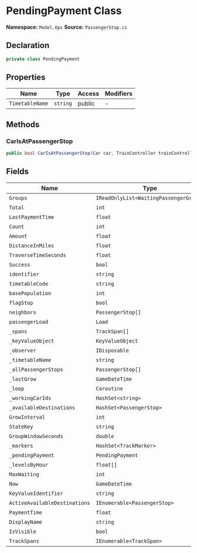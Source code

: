 # PendingPayment Class

**Namespace:** `Model.Ops`
**Source:** `PassengerStop.cs`

## Declaration

```csharp
private class PendingPayment
```

## Properties

| Name | Type | Access | Modifiers |
|------|------|--------|-----------|
| `TimetableName` | `string` | public | - |

## Methods

### CarIsAtPassengerStop

```csharp
public bool CarIsAtPassengerStop(Car car, TrainController trainController)
```

## Fields

| Name | Type | Access | Modifiers |
|------|------|--------|-----------|
| `Groups` | `IReadOnlyList<WaitingPassengerGroup>` | public | `readonly` |
| `Total` | `int` | public | `readonly` |
| `LastPaymentTime` | `float` | public | - |
| `Count` | `int` | public | - |
| `Amount` | `float` | public | - |
| `DistanceInMiles` | `float` | public | - |
| `TraverseTimeSeconds` | `float` | public | - |
| `Success` | `bool` | public | `readonly` |
| `identifier` | `string` | public | - |
| `timetableCode` | `string` | public | - |
| `basePopulation` | `int` | public | - |
| `flagStop` | `bool` | public | - |
| `neighbors` | `PassengerStop[]` | public | - |
| `passengerLoad` | `Load` | public | - |
| `_spans` | `TrackSpan[]` | private | - |
| `_keyValueObject` | `KeyValueObject` | private | - |
| `_observer` | `IDisposable` | private | - |
| `_timetableName` | `string` | private | - |
| `_allPassengerStops` | `PassengerStop[]` | private | `static` |
| `_lastGrow` | `GameDateTime` | private | - |
| `_loop` | `Coroutine` | private | - |
| `_workingCarIds` | `HashSet<string>` | private | `readonly` |
| `_availableDestinations` | `HashSet<PassengerStop>` | private | - |
| `GrowInterval` | `int` | private | `const` |
| `StateKey` | `string` | private | `const` |
| `GroupWindowSeconds` | `double` | internal | `const` |
| `_markers` | `HashSet<TrackMarker>` | private | - |
| `_pendingPayment` | `PendingPayment` | private | `readonly` |
| `_levelsByHour` | `float[]` | private | `readonly` |
| `MaxWaiting` | `int` | private | - |
| `Now` | `GameDateTime` | private | `static` |
| `KeyValueIdentifier` | `string` | private | - |
| `ActiveAvailableDestinations` | `IEnumerable<PassengerStop>` | private | - |
| `PaymentTime` | `float` | private | `static` |
| `DisplayName` | `string` | public | - |
| `IsVisible` | `bool` | public | - |
| `TrackSpans` | `IEnumerable<TrackSpan>` | public | - |

